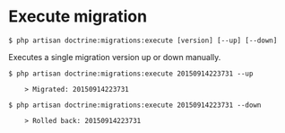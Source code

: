 # Execute migration

```
$ php artisan doctrine:migrations:execute [version] [--up] [--down]
```

Executes a single migration version up or down manually.

```
$ php artisan doctrine:migrations:execute 20150914223731 --up

    > Migrated: 20150914223731
```


```
$ php artisan doctrine:migrations:execute 20150914223731 --down

    > Rolled back: 20150914223731
```
